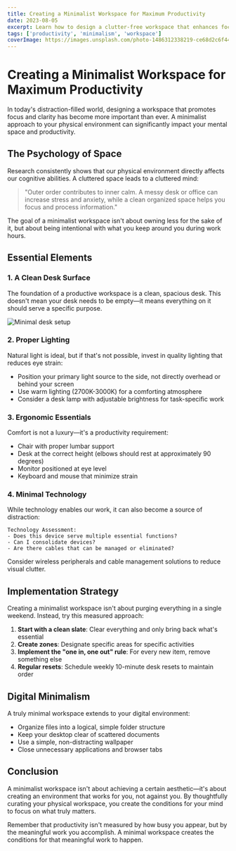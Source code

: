 ```yaml
---
title: Creating a Minimalist Workspace for Maximum Productivity
date: 2023-08-05
excerpt: Learn how to design a clutter-free workspace that enhances focus and creativity.
tags: ['productivity', 'minimalism', 'workspace']
coverImage: https://images.unsplash.com/photo-1486312338219-ce68d2c6f44d?auto=format&fit=crop&w=1200&q=80
---
```


# Creating a Minimalist Workspace for Maximum Productivity

In today's distraction-filled world, designing a workspace that promotes focus and clarity has become more important than ever. A minimalist approach to your physical environment can significantly impact your mental space and productivity.

## The Psychology of Space

Research consistently shows that our physical environment directly affects our cognitive abilities. A cluttered space leads to a cluttered mind:

> "Outer order contributes to inner calm. A messy desk or office can increase stress and anxiety, while a clean organized space helps you focus and process information."

The goal of a minimalist workspace isn't about owning less for the sake of it, but about being intentional with what you keep around you during work hours.

## Essential Elements

### 1. A Clean Desk Surface

The foundation of a productive workspace is a clean, spacious desk. This doesn't mean your desk needs to be empty—it means everything on it should serve a specific purpose.

![Minimal desk setup](https://images.unsplash.com/photo-1518770660439-4636190af475?auto=format&fit=crop&w=1200&q=80)

### 2. Proper Lighting

Natural light is ideal, but if that's not possible, invest in quality lighting that reduces eye strain:

- Position your primary light source to the side, not directly overhead or behind your screen
- Use warm lighting (2700K-3000K) for a comforting atmosphere
- Consider a desk lamp with adjustable brightness for task-specific work

### 3. Ergonomic Essentials

Comfort is not a luxury—it's a productivity requirement:

- Chair with proper lumbar support
- Desk at the correct height (elbows should rest at approximately 90 degrees)
- Monitor positioned at eye level
- Keyboard and mouse that minimize strain

### 4. Minimal Technology

While technology enables our work, it can also become a source of distraction:

```
Technology Assessment:
- Does this device serve multiple essential functions?
- Can I consolidate devices?
- Are there cables that can be managed or eliminated?
```

Consider wireless peripherals and cable management solutions to reduce visual clutter.

## Implementation Strategy

Creating a minimalist workspace isn't about purging everything in a single weekend. Instead, try this measured approach:

1. **Start with a clean slate**: Clear everything and only bring back what's essential
2. **Create zones**: Designate specific areas for specific activities
3. **Implement the "one in, one out" rule**: For every new item, remove something else
4. **Regular resets**: Schedule weekly 10-minute desk resets to maintain order

## Digital Minimalism

A truly minimal workspace extends to your digital environment:

- Organize files into a logical, simple folder structure
- Keep your desktop clear of scattered documents
- Use a simple, non-distracting wallpaper
- Close unnecessary applications and browser tabs

## Conclusion

A minimalist workspace isn't about achieving a certain aesthetic—it's about creating an environment that works for you, not against you. By thoughtfully curating your physical workspace, you create the conditions for your mind to focus on what truly matters.

Remember that productivity isn't measured by how busy you appear, but by the meaningful work you accomplish. A minimal workspace creates the conditions for that meaningful work to happen.
